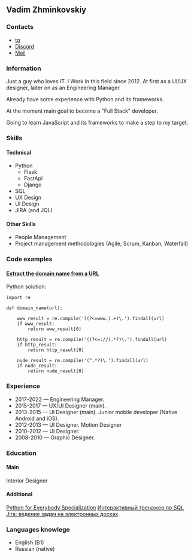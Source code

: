 ## Vadim Zhminkovskiy

### Contacts
* [tg](https://t.me/Vadimner)
* [Discord](https://discordapp.com/users/Vadimner#4216)
* [Mail](mailto:astronomail@gmail.com)

### Information
Just a guy who loves IT. I Work in this field since 2012. At first as a UI/UX designer, laiter on as an Engineering Manager.

Already have some experience with Python and its frameworks.

At the moment main goal to become a "Full Stack" developer.

Going to learn JavaScript and its frameworks to make a step to my target.

### Skills

#### Technical
* Python
  * Flask
  * FastApi
  * Django
* SQL
* UX Design
* UI Design
* JIRA (and JQL)

#### Other Skills
* People Management
* Project management methodologies (Agile, Scrum, Kanban, Waterfall)

### Code examples

#### [Extract the domain name from a URL](https://www.codewars.com/kata/514a024011ea4fb54200004b)

Python solution:

    import re

    def domain_name(url):
        
        www_result = re.compile('((?<=www.).+)\.').findall(url)
        if www_result:
            return www_result[0]
        
        http_result = re.compile('((?<=://).*?)\.').findall(url)
        if http_result:
            return http_result[0]
        
        nude_result = re.compile('(^.*?)\.').findall(url)
        if nude_result:
            return nude_result[0]

### Experience

* 2017-2022 — Engineering Manager.
* 2015-2017 — UX/UI Designer (main).
* 2013-2015 — UI Designer (main). Junior mobile developer (Native Android and iOS).
* 2012-2013 — UI Designer. Motion Designer
* 2010-2012 — UI Designer.
* 2008-2010 — Graphic Designer.

### Education

#### Main
Interior Designer

#### Additional
[Python for Everybody Specialization](https://www.coursera.org/specializations/python#courses)
[Интерактивный тренажер по SQL](https://stepik.org/cert/1370828)
[Jira: ведение задач на электронных досках](https://stepik.org/cert/947343)

### Languages knowlege
* English (B1)
* Russian (native)